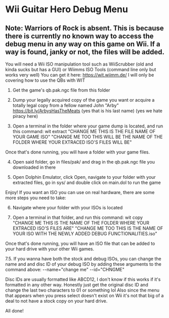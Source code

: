 # Wii Guitar Hero Debug Menu

## Note: Warriors of Rock is absent. This is because there is currently no known way to access the debug menu in any way on this game on Wii. If a way is found, janky or not, the files will be added.

You will need a Wii ISO manipulation tool such as WiiScrubber (old and kinda sucks but has a GUI) or Wiimms ISO Tools (command line only but works very well)
You can get it here: https://wit.wiimm.de/
I will only be covering how to use the QBs with WIT

1. Get the game's qb.pak.ngc file from this folder

2. Dump your legally acquired copy of the game you want or acquire a totally legal copy from a fellow named John "Arby" https://bit.ly/ArbysHasTheMeats (yes that is his last name) (yes we hate piracy here)

3. Open a terminal in the folder where your game dump is located, and run this command:
  wit extract "CHANGE ME THIS IS THE FILE NAME OF YOUR GAME ISO" "CHANGE ME TOO THIS WILL BE THE NAME OF THE FOLDER WHERE YOUR EXTRACED ISO'S FILES WILL BE"

Once that's done running, you will have a folder with your game files.

4. Open said folder, go in files/pak/ and drag in the qb.pak.ngc file you downloaded in there

5. Open Dolphin Emulator, click Open, navigate to your folder with your extracted files, go in sys/ and double click on main.dol to run the game

Enjoy!
If you want an ISO you can use on real hardware, there are some more steps you need to take:

6. Navigate where your folder with your ISOs is located

7. Open a terminal in that folder, and run this command:
  wit copy "CHANGE ME THIS IS THE NAME OF THE FOLDER WHERE YOUR EXTRACED ISO'S FILES ARE" "CHANGE ME TOO THIS IS THE NAME OF YOUR ISO WITH THE NEWLY ADDED DEBUG FUNCTIONALITIES.iso"

Once that's done running, you will have an ISO file that can be added to your hard drive with your other Wii games.

7.5. If you wanna have both the stock and debug ISOs, you can change the name and and disc ID of your debug ISO by adding these arguments to the command above:
  --name="change me" --id="CHNGME"

Disc IDs are usually formatted like ABCD12, I don't know if this works if it's formatted in any other way. Honestly just get the original disc ID and change the last two characters to 01 or something lol
Also since the menu that appears when you press select doesn't exist on Wii it's not that big of a deal to not have a stock copy on your hard drive.

All done!
